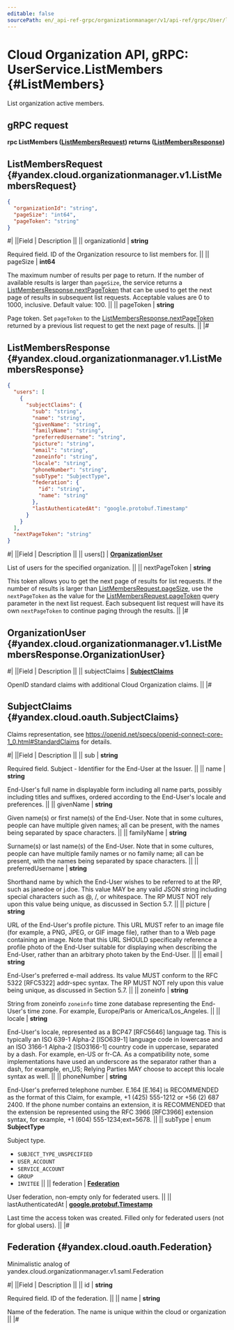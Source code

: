 ```yaml
---
editable: false
sourcePath: en/_api-ref-grpc/organizationmanager/v1/api-ref/grpc/User/listMembers.md
---
```


# Cloud Organization API, gRPC: UserService.ListMembers {#ListMembers}

List organization active members.

## gRPC request

**rpc ListMembers ([ListMembersRequest](#yandex.cloud.organizationmanager.v1.ListMembersRequest)) returns ([ListMembersResponse](#yandex.cloud.organizationmanager.v1.ListMembersResponse))**

## ListMembersRequest {#yandex.cloud.organizationmanager.v1.ListMembersRequest}

```json
{
  "organizationId": "string",
  "pageSize": "int64",
  "pageToken": "string"
}
```

#|
||Field | Description ||
|| organizationId | **string**

Required field. ID of the Organization resource to list members for. ||
|| pageSize | **int64**

The maximum number of results per page to return. If the number of available
results is larger than `pageSize`, the service returns a [ListMembersResponse.nextPageToken](#yandex.cloud.organizationmanager.v1.ListMembersResponse)
that can be used to get the next page of results in subsequent list requests.
Acceptable values are 0 to 1000, inclusive. Default value: 100. ||
|| pageToken | **string**

Page token. Set `pageToken`
to the [ListMembersResponse.nextPageToken](#yandex.cloud.organizationmanager.v1.ListMembersResponse)
returned by a previous list request to get the next page of results. ||
|#

## ListMembersResponse {#yandex.cloud.organizationmanager.v1.ListMembersResponse}

```json
{
  "users": [
    {
      "subjectClaims": {
        "sub": "string",
        "name": "string",
        "givenName": "string",
        "familyName": "string",
        "preferredUsername": "string",
        "picture": "string",
        "email": "string",
        "zoneinfo": "string",
        "locale": "string",
        "phoneNumber": "string",
        "subType": "SubjectType",
        "federation": {
          "id": "string",
          "name": "string"
        },
        "lastAuthenticatedAt": "google.protobuf.Timestamp"
      }
    }
  ],
  "nextPageToken": "string"
}
```

#|
||Field | Description ||
|| users[] | **[OrganizationUser](#yandex.cloud.organizationmanager.v1.ListMembersResponse.OrganizationUser)**

List of users for the specified organization. ||
|| nextPageToken | **string**

This token allows you to get the next page of results for list requests. If the number of results
is larger than [ListMembersRequest.pageSize](#yandex.cloud.organizationmanager.v1.ListMembersRequest), use the `nextPageToken` as the value
for the [ListMembersRequest.pageToken](#yandex.cloud.organizationmanager.v1.ListMembersRequest) query parameter in the next list request.
Each subsequent list request will have its own `nextPageToken` to continue paging through the results. ||
|#

## OrganizationUser {#yandex.cloud.organizationmanager.v1.ListMembersResponse.OrganizationUser}

#|
||Field | Description ||
|| subjectClaims | **[SubjectClaims](#yandex.cloud.oauth.SubjectClaims)**

OpenID standard claims with additional Cloud Organization claims. ||
|#

## SubjectClaims {#yandex.cloud.oauth.SubjectClaims}

Claims representation, see https://openid.net/specs/openid-connect-core-1_0.html#StandardClaims for details.

#|
||Field | Description ||
|| sub | **string**

Required field. Subject - Identifier for the End-User at the Issuer. ||
|| name | **string**

End-User's full name in displayable form including all name parts, possibly including titles and suffixes, ordered according to the End-User's locale and preferences. ||
|| givenName | **string**

Given name(s) or first name(s) of the End-User. Note that in some cultures, people can have multiple given names; all can be present, with the names being separated by space characters. ||
|| familyName | **string**

Surname(s) or last name(s) of the End-User. Note that in some cultures, people can have multiple family names or no family name; all can be present, with the names being separated by space characters. ||
|| preferredUsername | **string**

Shorthand name by which the End-User wishes to be referred to at the RP, such as janedoe or j.doe.
This value MAY be any valid JSON string including special characters such as @, /, or whitespace. The RP MUST NOT rely upon this value being unique, as discussed in Section 5.7. ||
|| picture | **string**

URL of the End-User's profile picture. This URL MUST refer to an image file (for example, a PNG, JPEG, or GIF image file),
rather than to a Web page containing an image. Note that this URL SHOULD specifically reference a profile photo of the End-User suitable for displaying when describing the End-User, rather than an arbitrary photo taken by the End-User. ||
|| email | **string**

End-User's preferred e-mail address. Its value MUST conform to the RFC 5322 [RFC5322] addr-spec syntax.
The RP MUST NOT rely upon this value being unique, as discussed in Section 5.7. ||
|| zoneinfo | **string**

String from zoneinfo `zoneinfo` time zone database representing the End-User's time zone. For example, Europe/Paris or America/Los_Angeles. ||
|| locale | **string**

End-User's locale, represented as a BCP47 [RFC5646] language tag. This is typically an ISO 639-1 Alpha-2 [ISO639-1] language code in lowercase and an ISO 3166-1 Alpha-2 [ISO3166-1] country code in uppercase, separated by a dash.
For example, en-US or fr-CA. As a compatibility note, some implementations have used an underscore as the separator rather than a dash, for example, en_US; Relying Parties MAY choose to accept this locale syntax as well. ||
|| phoneNumber | **string**

End-User's preferred telephone number. E.164 [E.164] is RECOMMENDED as the format of this Claim, for example, +1 (425) 555-1212 or +56 (2) 687 2400.
If the phone number contains an extension, it is RECOMMENDED that the extension be represented using the RFC 3966 [RFC3966] extension syntax, for example, +1 (604) 555-1234;ext=5678. ||
|| subType | enum **SubjectType**

Subject type.

- `SUBJECT_TYPE_UNSPECIFIED`
- `USER_ACCOUNT`
- `SERVICE_ACCOUNT`
- `GROUP`
- `INVITEE` ||
|| federation | **[Federation](#yandex.cloud.oauth.Federation)**

User federation, non-empty only for federated users. ||
|| lastAuthenticatedAt | **[google.protobuf.Timestamp](https://developers.google.com/protocol-buffers/docs/reference/google.protobuf#timestamp)**

Last time the access token was created. Filled only for federated users (not for global users). ||
|#

## Federation {#yandex.cloud.oauth.Federation}

Minimalistic analog of yandex.cloud.organizationmanager.v1.saml.Federation

#|
||Field | Description ||
|| id | **string**

Required field. ID of the federation. ||
|| name | **string**

Name of the federation. The name is unique within the cloud or organization ||
|#